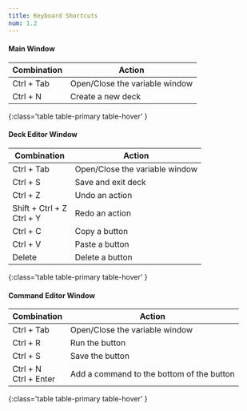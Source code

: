 ```yaml
---
title: Keyboard Shortcuts
num: 1.2
---
```


#### Main Window
| Combination | Action
|-------|--------
|Ctrl + Tab|Open/Close the variable window
|Ctrl + N|Create a new deck
{:class='table table-primary table-hover' }

#### Deck Editor Window
| Combination | Action
|-------|--------
|Ctrl + Tab|Open/Close the variable window
|Ctrl + S|Save and exit deck
|Ctrl + Z|Undo an action
|Shift + Ctrl + Z<br />Ctrl + Y|Redo an action
|Ctrl + C|Copy a button
|Ctrl + V|Paste a button
|Delete|Delete a button
{:class='table table-primary table-hover' }

#### Command Editor Window
| Combination | Action
|-------|--------
|Ctrl + Tab|Open/Close the variable window
|Ctrl + R|Run the button
|Ctrl + S|Save the button
|Ctrl + N<br /> Ctrl + Enter|Add a command to the bottom of the button
{:class='table table-primary table-hover' }
